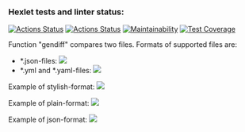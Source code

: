 ### Hexlet tests and linter status:
[![Actions Status](https://github.com/ShchenevS/python-project-50/actions/workflows/hexlet-check.yml/badge.svg)](https://github.com/ShchenevS/python-project-50/actions)
[![Actions Status](https://github.com/ShchenevS/python-project-50/actions/workflows/pyci.yml/badge.svg)](https://github.com/ShchenevS/python-project-50/actions)
[![Maintainability](https://api.codeclimate.com/v1/badges/4327d4516d858cbae8e8/maintainability)](https://codeclimate.com/github/ShchenevS/python-project-50/maintainability)
[![Test Coverage](https://api.codeclimate.com/v1/badges/4327d4516d858cbae8e8/test_coverage)](https://codeclimate.com/github/ShchenevS/python-project-50/test_coverage)

Function "gendiff" compares two files.
Formats of supported files are:
 - *.json-files:
<a href="https://asciinema.org/a/P9S6EfwnmES9QFb2KqXu9tKBW" target="_blank"><img src="https://asciinema.org/a/P9S6EfwnmES9QFb2KqXu9tKBW.svg" /></a>
 - *.yml and *.yaml-files:
<a href="https://asciinema.org/a/OkAMZW3DlH5ab1zCTFOtoKlgm" target="_blank"><img src="https://asciinema.org/a/OkAMZW3DlH5ab1zCTFOtoKlgm.svg" /></a>

Example of stylish-format:
<a href="https://asciinema.org/a/pCBfT0M63na98hHEwfWFtDsLl" target="_blank"><img src="https://asciinema.org/a/pCBfT0M63na98hHEwfWFtDsLl.svg" /></a>

Example of plain-format:
<a href="https://asciinema.org/a/MsVOth2cy3ot7qnYF6Weg9nBK" target="_blank"><img src="https://asciinema.org/a/MsVOth2cy3ot7qnYF6Weg9nBK.svg" /></a>

Example of json-format:
<a href="https://asciinema.org/a/cVTkFyobp1OsWSwiADwmBa33G" target="_blank"><img src="https://asciinema.org/a/cVTkFyobp1OsWSwiADwmBa33G.svg" /></a>

